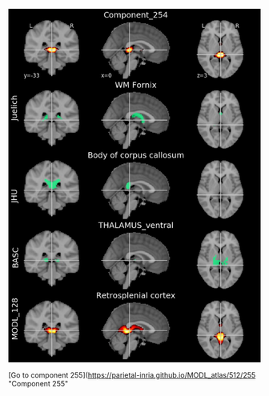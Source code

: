 


![254](preliminary/254.jpg "Component 254")

[Go to component 255](https://parietal-inria.github.io/MODL_atlas/512/255 "Component 255"